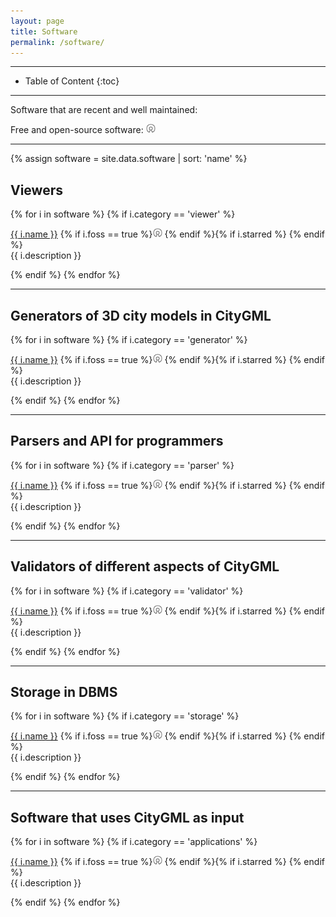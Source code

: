 ```yaml
---
layout: page
title: Software
permalink: /software/
---
```


- - -

* Table of Content
{:toc}

- - -

Software that are recent and well maintained: <i class="fa fa-fire"></i>

Free and open-source software: <img height="15" src="/img/foss.svg">

- - -

{% assign software = site.data.software | sort: 'name' %}

## Viewers
{% for i in software %}
{% if i.category == 'viewer' %}
<p><a href="{{ i.webpage }}">{{ i.name }}</a> {% if i.foss == true %}<img height="15" src="/img/foss.svg"> {% endif %}{% if i.starred %} <i class="fa fa-fire"></i> {% endif %}<br/> {{ i.description }} </p>
{% endif %}
{% endfor %}

- - -

## Generators of 3D city models in CityGML
{% for i in software %}
{% if i.category == 'generator' %}
<p><a href="{{ i.webpage }}">{{ i.name }}</a> {% if i.foss == true %}<img height="15" src="/img/foss.svg"> {% endif %}{% if i.starred %} <i class="fa fa-fire"></i> {% endif %}<br/> {{ i.description }} </p>
{% endif %}
{% endfor %}

- - -

## Parsers and API for programmers
{% for i in software %}
{% if i.category == 'parser' %}
<p><a href="{{ i.webpage }}">{{ i.name }}</a> {% if i.foss == true %}<img height="15" src="/img/foss.svg"> {% endif %}{% if i.starred %} <i class="fa fa-fire"></i> {% endif %}<br/> {{ i.description }} </p>
{% endif %}
{% endfor %}

- - -

## Validators of different aspects of CityGML
{% for i in software %}
{% if i.category == 'validator' %}
<p><a href="{{ i.webpage }}">{{ i.name }}</a> {% if i.foss == true %}<img height="15" src="/img/foss.svg"> {% endif %}{% if i.starred %} <i class="fa fa-fire"></i> {% endif %}<br/> {{ i.description }} </p>
{% endif %}
{% endfor %}

- - -

## Storage in DBMS
{% for i in software %}
{% if i.category == 'storage' %}
<p><a href="{{ i.webpage }}">{{ i.name }}</a> {% if i.foss == true %}<img height="15" src="/img/foss.svg"> {% endif %}{% if i.starred %} <i class="fa fa-fire"></i> {% endif %}<br/> {{ i.description }} </p>
{% endif %}
{% endfor %}

- - -

## Software that uses CityGML as input 
{% for i in software %}
{% if i.category == 'applications' %}
<p><a href="{{ i.webpage }}">{{ i.name }}</a> {% if i.foss == true %}<img height="15" src="/img/foss.svg"> {% endif %}{% if i.starred %} <i class="fa fa-fire"></i> {% endif %}<br/> {{ i.description }} </p>
{% endif %}
{% endfor %}



